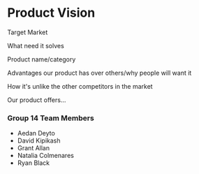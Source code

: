 # Product Vision
Target Market

What need it solves

Product name/category

Advantages our product has over others/why people will want it

How it's unlike the other competitors in the market

Our product offers...

### Group 14 Team Members
* Aedan Deyto
* David Kipikash
* Grant Allan
* Natalia Colmenares
* Ryan Black
